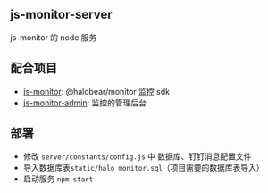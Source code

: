 ## js-monitor-server

js-monitor 的 node 服务

## 配合项目

- [js-monitor](https://github.com/halobear/js-monitor): @halobear/monitor 监控 sdk
- [js-monitor-admin](https://github.com/halobear/js-monitor-admin): 监控的管理后台

## 部署

- 修改 `server/constants/config.js` 中 数据库、钉钉消息配置文件
- 导入数据库表`static/halo_monitor.sql`（项目需要的数据库表导入）
- 启动服务 `npm start`
